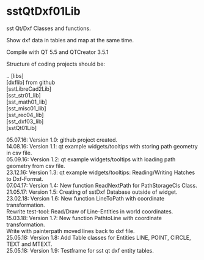 # sstQtDxf01Lib

sst Qt/Dxf Classes and functions.

Show dxf data in tables and map at the same time.

Compile with QT 5.5 and QTCreator 3.5.1

Structure of coding projects should be:

.. [libs]  <BR>
   [dxflib] from github <BR>
   [sstLibreCad2Lib] <BR>
   [sst_str01_lib]  <BR>
   [sst_math01_lib]  <BR>
   [sst_misc01_lib]  <BR>
   [sst_rec04_lib]  <BR>
   [sst_dxf03_lib]  <BR>
   [sstQt01Lib]  <BR>

05.07.16: Version 1.0: github project created. <BR>
14.08.16: Version 1.1: qt example widgets/tooltips with storing path geometry in csv file. <BR>
05.09.16: Version 1.2: qt example widgets/tooltips with loading path geometry from csv file. <BR>
23.12.16: Version 1.3: qt example widgets/tooltips: Reading/Writing Hatches to Dxf-Format. <BR>
07.04.17: Version 1.4: New function ReadNextPath for PathStorageCls Class. <BR>
21.05.17: Version 1.5: Creating of sstDxf Database outside of widget. <BR>
23.02.18: Version 1.6: New function LineToPath with coordinate transformation. <BR>
                       Rewrite test-tool: Read/Draw of Line-Entities in world coordinates. <BR>
15.03.18: Version 1.7: New function PathtoLine with coordinate transformation. <BR>
                       Write with painterpath moved lines back to dxf file. <BR>
25.05.18: Version 1.8: Add Table classes for Entities LINE, POINT, CIRCLE, TEXT and MTEXT. <BR>
25.05.18: Version 1.9: Testframe for sst qt dxf entity tables.
